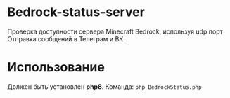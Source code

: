 # Bedrock-status-server
Проверка доступности сервера Minecraft Bedrock, используя udp порт<br>
Отправка сообщений в Телеграм и ВК.

# Использование
Должен быть установлен **php8**. Команда: `php BedrockStatus.php`
